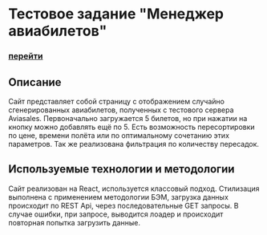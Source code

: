 # Тестовое задание "Менеджер авиабилетов"

### [перейти](https://cookiepatov.github.io/aviasales-tickets/)

## Описание

Сайт представляет собой страницу с отображением случайно сгенерированных авиабилетов, полученных с тестового сервера Aviasales. Первоначально загружается 5 билетов, но при нажатии на кнопку можно добавлять ещё по 5. Есть возможность пересортировки по цене, времени полёта или по оптимальному сочетанию этих параметров. Так же реализована фильтрация по количеству пересадок.


## Используемые технологии и методологии

Сайт реализован на React, используется классовый подход. Стилизация выполнена с применением методологии БЭМ, загрузка данных происходит по REST Api, через последовательные GET запросы. В случае ошибки, при запросе, выводится лоадер и происходит повторная попытка загрузить данные. 